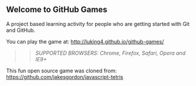 ## Welcome to GitHub Games

A project based learning activity for people who are getting started with Git and GitHub.

You can play the game at: http://luking4.github.io/github-games/

>> _*SUPPORTED BROWSERS*: Chrome, Firefox, Safari, Opera and IE9+_

This fun open source game was cloned from: https://github.com/jakesgordon/javascript-tetris
